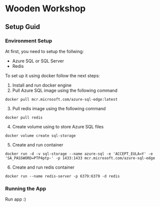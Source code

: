 # Wooden Workshop

## Setup Guid

### Environment Setup
At first, you need to setup the follwing:
* Azure SQL or SQL Server
* Redis

To set up it using docker follow the next steps:
1. Install and run docker engine
2. Pull Azure SQL image using the following command
```
docker pull mcr.microsoft.com/azure-sql-edge:latest
```
3. Pull redis image using the following command
```
docker pull redis
```
4. Create volume using to store Azure SQL files
```
docker volume create sql-storage
```
5. Create and run container
```
docker run -d -v sql-storage --name azure-sql -e 'ACCEPT_EULA=Y' -e 'SA_PASSWORD=PTP4ptp-' -p 1433:1433 mcr.microsoft.com/azure-sql-edge
```
6. Create and run redis container
```
docker run --name redis-server -p 6379:6379 -d redis
```

### Running the App
Run app :)
